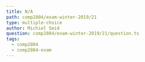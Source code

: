 ```yaml
---
title: N/A
path: comp2804/exam-winter-2019/21
type: multiple-choice
author: Michiel Smid
question: comp2804/exam-winter-2019/21/question.ts
tags:
  - comp2804
  - comp2804-exam
---
```

